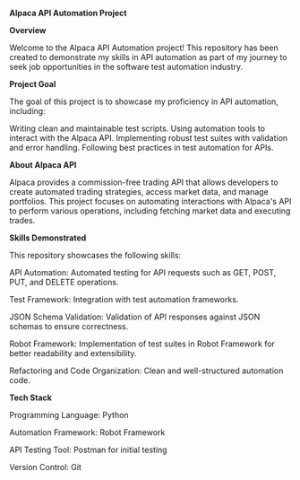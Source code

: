 **Alpaca API Automation Project**

**Overview**

Welcome to the Alpaca API Automation project! This repository has been created to demonstrate my skills in API automation as part of my journey to seek job opportunities in the software test automation industry.

**Project Goal**

The goal of this project is to showcase my proficiency in API automation, including:

Writing clean and maintainable test scripts.
Using automation tools to interact with the Alpaca API.
Implementing robust test suites with validation and error handling.
Following best practices in test automation for APIs.

**About Alpaca API**

Alpaca provides a commission-free trading API that allows developers to create automated trading strategies, access market data, and manage portfolios. This project focuses on automating interactions with Alpaca's API to perform various operations, including fetching market data and executing trades.

**Skills Demonstrated**

This repository showcases the following skills:

API Automation: Automated testing for API requests such as GET, POST, PUT, and DELETE operations.

Test Framework: Integration with test automation frameworks.

JSON Schema Validation: Validation of API responses against JSON schemas to ensure correctness.

Robot Framework: Implementation of test suites in Robot Framework for better readability and extensibility.

Refactoring and Code Organization: Clean and well-structured automation code.

**Tech Stack**

Programming Language: Python

Automation Framework: Robot Framework

API Testing Tool: Postman for initial testing

Version Control: Git
